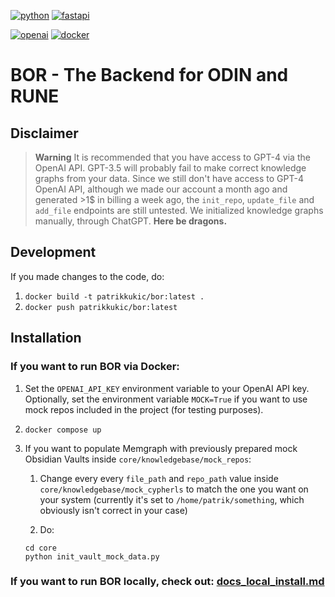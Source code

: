 [![python](https://img.shields.io/badge/python-3776AB?style=for-the-badge&logo=python&logoColor=white)](https://www.python.org/)
[![fastapi](https://img.shields.io/badge/fastapi-009688?style=for-the-badge&logo=fastapi&logoColor=white)](https://fastapi.tiangolo.com/)

[![openai](https://img.shields.io/badge/openai-412991?style=for-the-badge&logo=openai&logoColor=white)](https://openai.com/)
[![docker](https://img.shields.io/badge/docker-2496ED?style=for-the-badge&logo=docker&logoColor=white)](https://www.docker.com/)

# BOR - The Backend for ODIN and RUNE

## Disclaimer

> **Warning**
> It is recommended that you have access to GPT-4 via the OpenAI API. GPT-3.5 will probably fail to make correct knowledge graphs from your data.
> Since we still don't have access to GPT-4 OpenAI API, although we made our account a month ago and generated >1$ in billing a week ago,
> the `init_repo`, `update_file` and `add_file` endpoints are still untested. We initialized knowledge graphs manually, through ChatGPT.
> **Here be dragons.**

## Development

If you made changes to the code, do:
1. ```docker build -t patrikkukic/bor:latest .```
2. ```docker push patrikkukic/bor:latest```

## Installation

### If you want to run BOR via Docker:

1. 
    Set the ```OPENAI_API_KEY``` environment variable to your OpenAI API key.
    Optionally, set the environment variable ```MOCK=True``` if you want to use mock repos included in the project (for testing purposes).

2.  ```docker compose up```
3. If you want to populate Memgraph with previously prepared mock Obsidian Vaults inside `core/knowledgebase/mock_repos`:

    1. Change every every `file_path` and `repo_path` value inside `core/knowledgebase/mock_cypherls` to match the one you want on your system (currently it's set to `/home/patrik/something`, which obviously isn't correct in your case)

    2. Do:
    ```
    cd core
    python init_vault_mock_data.py
    ```

### If you want to run BOR locally, check out: [docs_local_install.md](https://github.com/memgraph/bor/blob/main/docs_local_install.md)

